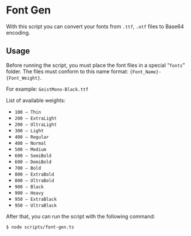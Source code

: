 # Font Gen

With this script you can convert your fonts from `.ttf`, `.otf` files to Base64 encoding. 

## Usage

Before running the script, you must place the font files in a special “`fonts`” folder. 
The files must conform to this name format: `{Font_Name}-{Font_Weight}`.

For example: `GeistMono-Black.ttf`

List of available weights:
- `100 — Thin` 
- `200 — ExtraLight`
- `200 — UltraLight`
- `300 — Light`
- `400 — Regular`
- `400 — Normal`
- `500 — Medium`
- `600 — SemiBold`
- `600 — DemiBold`
- `700 — Bold`
- `800 — ExtraBold`
- `800 — UltraBold`
- `900 — Black`
- `900 — Heavy`
- `950 — ExtraBlack`
- `950 — UltraBlack`

After that, you can run the script with the following command:

```bash
$ node scripts/font-gen.ts
```

